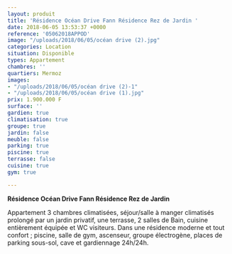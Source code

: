 ```yaml
---
layout: produit
title: 'Résidence Océan Drive Fann Résidence Rez de Jardin '
date: 2018-06-05 13:53:37 +0000
reference: '05062018APPOD'
image: "/uploads/2018/06/05/océan drive (2).jpg"
categories: Location
situation: Disponible
types: Appartement
chambres: ''
quartiers: Mermoz
images:
- "/uploads/2018/06/05/océan drive (2)-1"
- "/uploads/2018/06/05/océan drive (1).jpg"
prix: 1.900.000 F
surface: ''
gardien: true
climatisation: true
groupe: true
jardin: false
meuble: false
parking: true
piscine: true
terrasse: false
cuisine: true
gym: true

---
```

**Résidence Océan Drive Fann Résidence Rez de Jardin** 

Appartement 3 chambres climatisées, séjour/salle à manger climatisés prolongé par un jardin privatif, une terrasse, 2 salles de Bain, cuisine entièrement équipée et WC visiteurs. Dans une résidence moderne et tout confort ; piscine, salle de gym, ascenseur, groupe électrogène, places de parking sous-sol, cave et gardiennage 24h/24h. 
